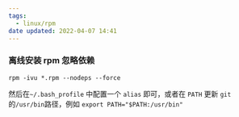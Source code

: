 ```yaml
---
tags:
  - linux/rpm
date updated: 2022-04-07 14:41
---
```


### 离线安装 rpm 忽略依赖

```shell
rpm -ivu *.rpm --nodeps --force
```

然后在`~/.bash_profile` 中配置一个 `alias` 即可，或者在 `PATH` 更新 `git` 的`/usr/bin`路径，例如 `export PATH="$PATH:/usr/bin"`
